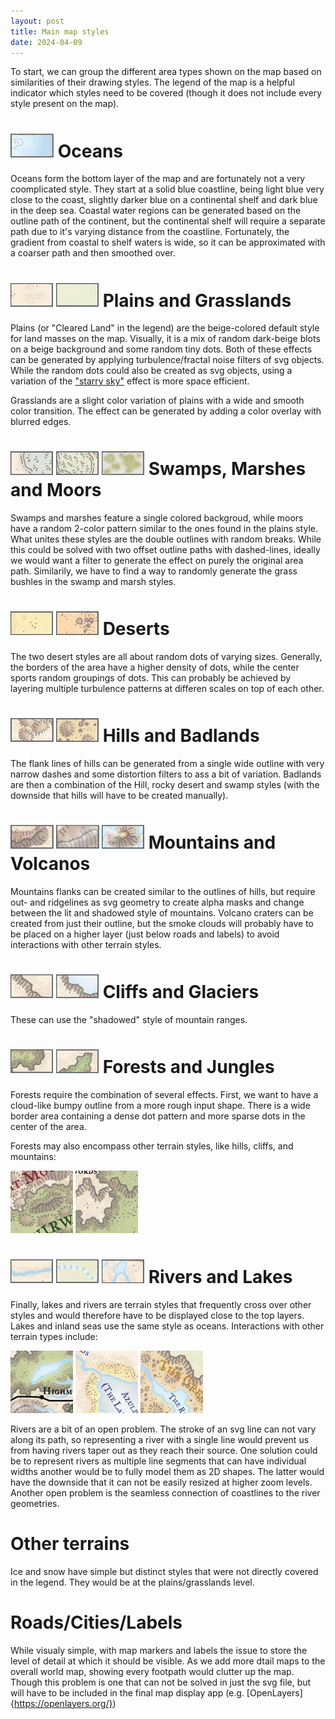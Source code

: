 ```yaml
---
layout: post
title: Main map styles
date: 2024-04-09
---
```

To start, we can group the different area types shown on the map based on similarities of their drawing styles. The legend of the map is a helpful indicator which styles need to be covered (though it does not include every style present on the map). 

# <img src="https://raw.githubusercontent.com/jonovotny/vectorized-realms/gh-pages/images/legend/Oceans.PNG" /> Oceans

Oceans form the bottom layer of the map and are fortunately not a very coomplicated style. They start at a solid blue coastline, being light blue very close to the coast, slightly darker blue on a continental shelf and dark blue in the deep sea.
Coastal water regions can be generated based on the outline path of the continent, but the continental shelf will require a separate path due to it's varying distance from the coastline. Fortunately, the gradient from coastal to shelf waters is wide, so it can be approximated with a coarser path and then smoothed over.

# <img src="https://raw.githubusercontent.com/jonovotny/vectorized-realms/gh-pages/images/legend/Plains.PNG" /> Plains and Grasslands

Plains (or "Cleared Land" in the legend) are the beige-colored default style for land masses on the map. Visually, it is a mix of random dark-beige blots on a beige background and some random tiny dots. Both of these effects can be generated by applying turbulence/fractal noise filters of svg objects. While the random dots could also be created as svg objects, using a variation of the ["starry sky"](https://css-tricks.com/creating-patterns-with-svg-filters/#aa-starry-sky) effect is more space efficient.

Grasslands are a slight color variation of plains with a wide and smooth color transition. The effect can be generated by adding a color overlay with blurred edges.

# <img src="https://raw.githubusercontent.com/jonovotny/vectorized-realms/gh-pages/images/legend/Swamps.PNG" /> Swamps, Marshes and Moors

Swamps and marshes feature a single colored backgroud, while moors have a random 2-color pattern similar to the ones found in the plains style. What unites these styles are the double outlines with random breaks. While this could be solved with two offset outline paths with dashed-lines, ideally we would want a filter to generate the effect on purely the original area path. Similarily, we have to find a way to randomly generate the grass bushles in the swamp and marsh styles.

# <img src="https://raw.githubusercontent.com/jonovotny/vectorized-realms/gh-pages/images/legend/Deserts.PNG" /> Deserts

The two desert styles are all about random dots of varying sizes. Generally, the borders of the area have a higher density of dots, while the center sports random groupings of dots. This can probably be achieved by layering multiple turbulence patterns at differen scales on top of each other.

# <img src="https://raw.githubusercontent.com/jonovotny/vectorized-realms/gh-pages/images/legend/Hills.PNG" /> Hills and Badlands

The flank lines of hills can be generated from a single wide outline with very narrow dashes and some distortion filters to ass a bit of variation. Badlands are then a combination of the Hill, rocky desert and swamp styles (with the downside that hills will have to be created manually). 

# <img src="https://raw.githubusercontent.com/jonovotny/vectorized-realms/gh-pages/images/legend/Mountains.PNG" /> Mountains and Volcanos

Mountains flanks can be created similar to the outlines of hills, but require out- and ridgelines as svg geometry to create alpha masks and change between the lit and shadowed style of mountains. Volcano craters can be created from just their outline, but the smoke clouds will probably have to be placed on a higher layer (just below roads and labels) to avoid interactions with other terrain styles.

# <img src="https://raw.githubusercontent.com/jonovotny/vectorized-realms/gh-pages/images/legend/Cliffs.PNG" /> Cliffs and Glaciers

These can use the "shadowed" style of mountain ranges.

# <img src="https://raw.githubusercontent.com/jonovotny/vectorized-realms/gh-pages/images/legend/Forests.PNG" /> Forests and Jungles

Forests require the combination of several effects. First, we want to have a cloud-like bumpy outline from a more rough input shape. There is a wide border area containing a dense dot pattern and more sparse dots in the center of the area.

Forests may also encompass other terrain styles, like hills, cliffs, and mountains:

<img src="https://raw.githubusercontent.com/jonovotny/vectorized-realms/gh-pages/images/legend/ForestHills.PNG" />  <img src="https://raw.githubusercontent.com/jonovotny/vectorized-realms/gh-pages/images/legend/ForestCliffs.PNG" />

# <img src="https://raw.githubusercontent.com/jonovotny/vectorized-realms/gh-pages/images/legend/Rivers.PNG" /> Rivers and Lakes

Finally, lakes and rivers are terrain styles that frequently cross over other styles and would therefore have to be displayed close to the top layers. Lakes and inland seas use the same style as oceans. Interactions with other terrain types include:

<img src="https://raw.githubusercontent.com/jonovotny/vectorized-realms/gh-pages/images/legend/ForestLake.PNG" />  <img src="https://raw.githubusercontent.com/jonovotny/vectorized-realms/gh-pages/images/legend/DesertLake.PNG" />  <img src="https://raw.githubusercontent.com/jonovotny/vectorized-realms/gh-pages/images/legend/BadlandsLake.PNG" />

Rivers are a bit of an open problem. The stroke of an svg line can not vary along its path, so representing a river with a single line would prevent us from having rivers taper out as they reach their source. One solution could be to represent rivers as multiple line segments that can have individual widths another would be to fully model them as 2D shapes. The latter would have the downside that it can not be easily resized at higher zoom levels. Another open problem is the seamless connection of coastlines to the river geometries. 

# Other terrains

Ice and snow have simple but distinct styles that were not directly covered in the legend. They would be at the plains/grasslands level.

# Roads/Cities/Labels

While visualy simple, with map markers and labels the issue to store the level of detail at which it should be visible. As we add more dtail maps to the overall world map, showing every footpath would clutter up the map. Though this problem is one that can not be solved in just the svg file, but will have to be included in the final map display app (e.g. [OpenLayers]{https://openlayers.org/})